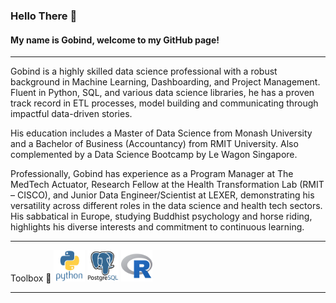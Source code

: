 ### Hello There 👋
#### My name is Gobind, welcome to my GitHub page!

-----
Gobind is a highly skilled data science professional with a robust background in Machine Learning, Dashboarding, and Project Management. Fluent in Python, SQL, and various data science libraries, he has a proven track record in ETL processes, model building and communicating through impactful data-driven stories. 

His education includes a Master of Data Science from Monash University and a Bachelor of Business (Accountancy) from RMIT University. Also complemented by a Data Science Bootcamp by Le Wagon Singapore. 

Professionally, Gobind has experience as a Program Manager at The MedTech Actuator, Research Fellow at the Health Transformation Lab (RMIT – CISCO), and Junior Data Engineer/Scientist at LEXER, demonstrating his versatility across different roles in the data science and health tech sectors. His sabbatical in Europe, studying Buddhist psychology and horse riding, highlights his diverse interests and commitment to continuous learning.

-----
Toolbox 🧰
<img src = "https://github.com/devicons/devicon/blob/master/icons/python/python-original-wordmark.svg" alt="Python Logo" width="50" height="50" /> <img src = "https://github.com/devicons/devicon/blob/master/icons/postgresql/postgresql-original-wordmark.svg" alt="postgreSQL Logo" width="50" height="50" /> <img src = "https://github.com/devicons/devicon/blob/master/icons/r/r-original.svg" alt="R Logo" width="50" height="50" /> 

-----

<!--
**hgobinds/hgobinds** is a ✨ _special_ ✨ repository because its `README.md` (this file) appears on your GitHub profile.

Here are some ideas to get you started:

- 🔭 I’m currently working on ...
- 🌱 I’m currently learning ...
- 👯 I’m looking to collaborate on ...
- 🤔 I’m looking for help with ...
- 💬 Ask me about ...
- 📫 How to reach me: ...
- 😄 Pronouns: ...
- ⚡ Fun fact: ...
-->
